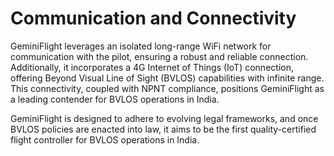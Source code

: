 # Communication and Connectivity

GeminiFlight leverages an isolated long-range WiFi network for communication with the pilot, ensuring a robust and reliable connection. Additionally, it incorporates a 4G Internet of Things (IoT) connection, offering Beyond Visual Line of Sight (BVLOS) capabilities with infinite range. This connectivity, coupled with NPNT compliance, positions GeminiFlight as a leading contender for BVLOS operations in India.

GeminiFlight is designed to adhere to evolving legal frameworks, and once BVLOS policies are enacted into law, it aims to be the first quality-certified flight controller for BVLOS operations in India.
